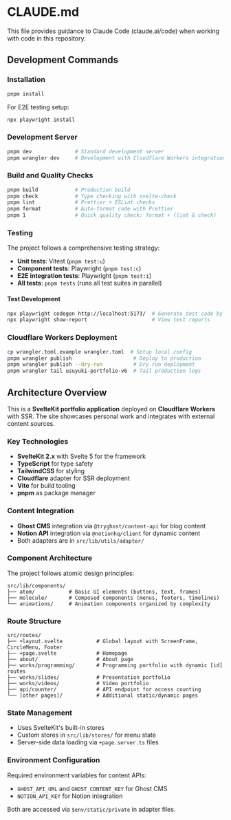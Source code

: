 # CLAUDE.md

This file provides guidance to Claude Code (claude.ai/code) when working with code in this repository.

## Development Commands

### Installation
```bash
pnpm install
```

For E2E testing setup:
```bash
npx playwright install
```

### Development Server
```bash
pnpm dev              # Standard development server
pnpm wrangler dev     # Development with Cloudflare Workers integration
```

### Build and Quality Checks
```bash
pnpm build            # Production build
pnpm check            # Type checking with svelte-check
pnpm lint             # Prettier + ESLint checks
pnpm format           # Auto-format code with Prettier
pnpm 1                # Quick quality check: format + (lint & check)
```

### Testing
The project follows a comprehensive testing strategy:
- **Unit tests**: Vitest (`pnpm test:u`)
- **Component tests**: Playwright (`pnpm test:c`) 
- **E2E integration tests**: Playwright (`pnpm test:i`)
- **All tests**: `pnpm tests` (runs all test suites in parallel)

#### Test Development
```bash
npx playwright codegen http://localhost:5173/  # Generate test code by recording interactions
npx playwright show-report                     # View test reports
```

### Cloudflare Workers Deployment
```bash
cp wrangler.toml.example wrangler.toml  # Setup local config
pnpm wrangler publish                    # Deploy to production
pnpm wrangler publish --dry-run          # Dry run deployment
pnpm wrangler tail usuyuki-portfolio-v6  # Tail production logs
```

## Architecture Overview

This is a **SvelteKit portfolio application** deployed on **Cloudflare Workers** with SSR. The site showcases personal work and integrates with external content sources.

### Key Technologies
- **SvelteKit 2.x** with Svelte 5 for the framework
- **TypeScript** for type safety
- **TailwindCSS** for styling
- **Cloudflare** adapter for SSR deployment
- **Vite** for build tooling
- **pnpm** as package manager

### Content Integration
- **Ghost CMS** integration via `@tryghost/content-api` for blog content
- **Notion API** integration via `@notionhq/client` for dynamic content
- Both adapters are in `src/lib/utils/adapter/`

### Component Architecture
The project follows atomic design principles:

```
src/lib/components/
├── atom/           # Basic UI elements (buttons, text, frames)
├── molecule/       # Composed components (menus, footers, timelines)
└── animations/     # Animation components organized by complexity
```

### Route Structure
```
src/routes/
├── +layout.svelte           # Global layout with ScreenFrame, CircleMenu, Footer
├── +page.svelte             # Homepage
├── about/                   # About page
├── works/programming/       # Programming portfolio with dynamic [id] routes
├── works/slides/            # Presentation portfolio
├── works/videos/            # Video portfolio
├── api/counter/             # API endpoint for access counting
└── [other pages]/           # Additional static/dynamic pages
```

### State Management
- Uses SvelteKit's built-in stores
- Custom stores in `src/lib/stores/` for menu state
- Server-side data loading via `+page.server.ts` files

### Environment Configuration
Required environment variables for content APIs:
- `GHOST_API_URL` and `GHOST_CONTENT_KEY` for Ghost CMS
- `NOTION_API_KEY` for Notion integration

Both are accessed via `$env/static/private` in adapter files.